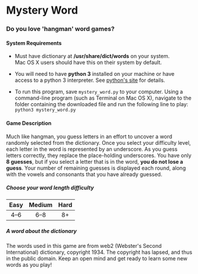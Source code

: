 # Mystery Word

### Do you love 'hangman' word games?

#### System Requirements

* Must have dictionary at **/usr/share/dict/words** on your system. Mac&nbsp;OS&nbsp;X users should have this on their system by default.

* You will need to have **python&nbsp;3** installed on your machine or have access to a python&nbsp;3 interpreter. See [python's site](https://www.python.org/) for details.

* To run this program, save `mystery_word.py` to your computer. Using a command-line program (such as Terminal on Mac&nbsp;OS&nbsp;X), navigate to the folder containing the downloaded file and run the following line to play: `python3 mystery_word.py`

#### Game Description
Much like hangman, you guess letters in an effort to uncover a word randomly selected from the dictionary. Once you select your difficulty level, each letter in the word is represented by an underscore. As you guess letters correctly, they replace the place-holding underscores. You have only **8 guesses**, but if you select a letter that is in the word, **you do not lose a guess**. Your number of remaining guesses is displayed each round, along with the vowels and consonants that you have already guessed.

##### Choose your word length difficulty
Easy | Medium | Hard
|:---:|:---:|:---:|
4–6 | 6–8 | 8+

##### A word about the dictionary
The words used in this game are from web2 (Webster's Second International) dictionary, copyright 1934. The copyright has lapsed, and thus in the public domain. Keep an open mind and get ready to learn some new words as you play!
